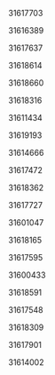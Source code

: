 31617703

31616389

31617637

31618614

31618660

31618316

31611434

31619193

31614666

31617472

31618362

31617727

31601047

31618165

31617595

31600433

31618591

31617548

31618309

31617901

31614002

